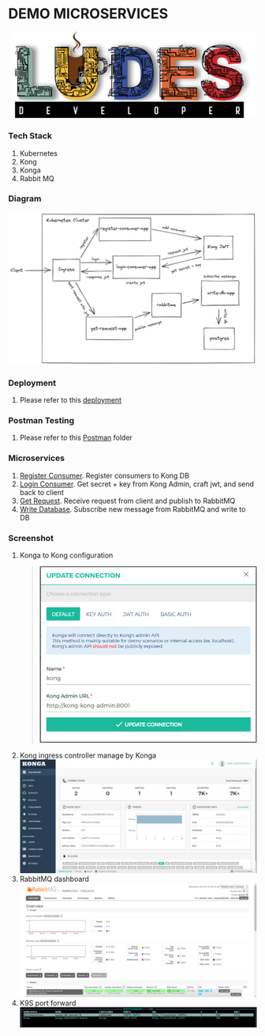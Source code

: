 # **DEMO MICROSERVICES**

<p align="center">
<img src="pic/ludes.png" width="500">
</p>

### **Tech Stack**

1. Kubernetes
2. Kong
3. Konga
4. Rabbit MQ

### **Diagram**

![microsevices-demo-diagram](pic/microsevices-demo-diagram.png)

### **Deployment**

1. Please refer to this [deployment](Kubernetes-Manifests/)

### **Postman Testing**

1. Please refer to this [Postman](Postman/) folder

### **Microservices**

1. [Register Consumer](Register-Consumer/). Register consumers to Kong DB
2. [Login Consumer](Login-Consumer/). Get secret + key from Kong Admin, craft jwt, and send back to client
3. [Get Request](Get-Request/). Receive request from client and publish to RabbitMQ
4. [Write Database](Write-Database/). Subscribe new message from RabbitMQ and write to DB

### **Screenshot**

1. Konga to Kong configuration
   > ![konga-to-kong-config](pic/konga-to-kong-config.png)
2. Kong ingress controller manage by Konga
   ![kong-ingress-controller-manage-by-konga](pic/kong-ingress-controller-manage-by-konga.png)
3. RabbitMQ dashboard
   ![rabbitmq-dashboard](pic/rabbitmq-dashboard.png)
4. K9S port forward
   ![k9s-port-forward](pic/k9s-port-forward.png)
